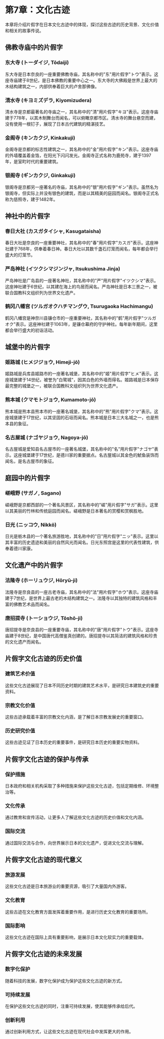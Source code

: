 # 第7章：文化古迹

本章将介绍片假字在日本文化古迹中的体现，探讨这些古迹的历史背景、文化价值和相关的故事传说。

## 佛教寺庙中的片假字

### 东大寺 (トーダイジ, Tōdaiji)
东大寺是日本奈良的一座重要佛教寺庙，其名称中的"东"用片假字"トウ"表示。这座寺庙建于8世纪，是日本佛教的重要中心之一。东大寺的大佛殿是世界上最大的木结构建筑之一，内部供奉着巨大的卢舍那佛像。

### 清水寺 (キヨミズデラ, Kiyomizudera)
清水寺是京都最著名的寺庙之一，其名称中的"清"用片假字"キヨ"表示。这座寺庙建于778年，以其木制舞台而闻名，可以俯瞰京都市区。清水寺的舞台悬空而建，没有使用一根钉子，展现了日本古代建筑的精湛技艺。

### 金阁寺 (キンカクジ, Kinkakuji)
金阁寺是京都的标志性建筑之一，其名称中的"金"用片假字"キン"表示。这座寺庙的外墙覆盖着金箔，在阳光下闪闪发光。金阁寺正式名称为鹿苑寺，建于1397年，是室町时代的重要建筑。

### 银阁寺 (ギンカクジ, Ginkakuji)
银阁寺是京都另一座著名的寺庙，其名称中的"银"用片假字"ギン"表示。虽然名为银阁寺，但实际上并没有银色的建筑，而是以其精美的庭园而闻名。银阁寺正式名称为慈照寺，建于1482年。

## 神社中的片假字

### 春日大社 (カスガタイシャ, Kasugataisha)
春日大社是奈良的一座重要神社，其名称中的"春"用片假字"カスガ"表示。这座神社建于768年，供奉着春日神。春日大社以其数千盏石灯笼而闻名，每年都会举行盛大的灯笼节。

### 严岛神社 (イツクシマジンジャ, Itsukushima Jinja)
严岛神社是广岛县的一座著名神社，其名称中的"严"用片假字"イツクシマ"表示。这座神社建于6世纪，以其建在海上的鸟居而闻名。严岛神社是日本三景之一，被联合国教科文组织列为世界文化遗产。

### 鹤冈八幡宫 (ツルガオクハチマングウ, Tsurugaoka Hachimangu)
鹤冈八幡宫是神奈川县镰仓市的一座重要神社，其名称中的"鹤"用片假字"ツルガオク"表示。这座神社建于1063年，是镰仓幕府的守护神社。每年新年期间，这里都会举行盛大的初诣活动。

## 城堡中的片假字

### 姬路城 (ヒメジジョウ, Himeji-jō)
姬路城是兵库县姬路市的一座著名城堡，其名称中的"姬"用片假字"ヒメ"表示。这座城堡建于14世纪，被誉为"白鹭城"，因其白色的外墙而得名。姬路城是日本保存最完整的城堡之一，被联合国教科文组织列为世界文化遗产。

### 熊本城 (クマモトジョウ, Kumamoto-jō)
熊本城是熊本县熊本市的一座著名城堡，其名称中的"熊"用片假字"クマ"表示。这座城堡建于17世纪，以其坚固的石垣而闻名。熊本城是日本三大名城之一，也是熊本县的象征。

### 名古屋城 (ナゴヤジョウ, Nagoya-jō)
名古屋城是爱知县名古屋市的一座著名城堡，其名称中的"名"用片假字"ナゴヤ"表示。这座城堡建于17世纪，是德川家的重要据点。名古屋城以其金色的鯱鱼装饰而闻名，是名古屋市的象征。

## 庭园中的片假字

### 嵯峨野 (サガノ, Sagano)
嵯峨野是京都西部的一个著名风景区，其名称中的"嵯"用片假字"サガ"表示。这里以其美丽的竹林和传统庭园而闻名。嵯峨野是日本著名的赏樱和赏枫胜地。

### 日光 (ニッコウ, Nikkō)
日光是栃木县的一个著名旅游胜地，其名称中的"日"用片假字"ニッ"表示。这里以其丰富的历史遗迹和美丽的自然风光而闻名。日光东照宫是这里的代表性建筑，供奉着德川家康。

## 文化遗产中的片假字

### 法隆寺 (ホーリュウジ, Hōryū-ji)
法隆寺是奈良县的一座古老寺庙，其名称中的"法"用片假字"ホウ"表示。这座寺庙建于7世纪，是世界上最古老的木结构建筑之一。法隆寺以其独特的建筑风格和丰富的佛教艺术品而闻名。

### 唐招提寺 (トーショウジ, Tōshō-ji)
唐招提寺是奈良县的一座重要寺庙，其名称中的"唐"用片假字"トウ"表示。这座寺庙建于8世纪，是中国唐代高僧鉴真创建的。唐招提寺以其简洁的建筑风格和珍贵的文化遗产而闻名。

## 片假字文化古迹的历史价值

### 建筑艺术价值
这些文化古迹展现了日本不同历史时期的建筑艺术水平，是研究日本建筑史的重要资料。

### 宗教文化价值
这些古迹承载着丰富的宗教文化内涵，是了解日本宗教发展史的重要窗口。

### 历史研究价值
这些古迹见证了日本历史的重要事件，是研究日本历史的重要实物资料。

## 片假字文化古迹的保护与传承

### 保护措施
日本政府和相关机构采取了多种措施来保护这些文化古迹，包括定期维修、环境整治等。

### 文化传承
通过教育和宣传活动，让更多人了解这些文化古迹的历史价值和文化内涵。

### 国际交流
通过国际交流与合作，向世界展示日本的文化遗产，促进文化交流与理解。

## 片假字文化古迹的现代意义

### 旅游发展
这些文化古迹是日本旅游业的重要资源，吸引了大量国内外游客。

### 文化教育
这些古迹在文化教育方面发挥着重要作用，是进行历史文化教育的重要场所。

### 国际影响
这些文化古迹在国际上具有重要影响，是展示日本文化软实力的重要载体。

## 片假字文化古迹的未来发展

### 数字化保护
随着科技的发展，数字化保护成为保护这些文化古迹的新方式。

### 可持续发展
在保护这些文化古迹的同时，注重可持续发展，使其能够传承给后代。

### 创新利用
通过创新利用方式，让这些文化古迹在现代社会中发挥更大的作用。